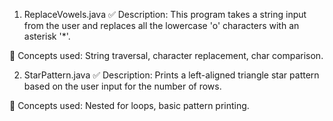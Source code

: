  1. ReplaceVowels.java
✅ Description: This program takes a string input from the user and replaces all the lowercase 'o' characters with an asterisk '*'.

📌 Concepts used: String traversal, character replacement, char comparison.

 2. StarPattern.java
✅ Description: Prints a left-aligned triangle star pattern based on the user input for the number of rows.

📌 Concepts used: Nested for loops, basic pattern printing.


